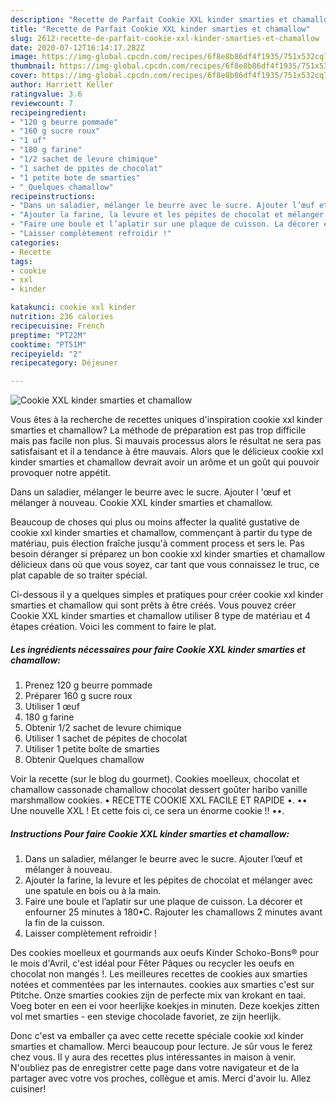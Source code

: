 ```yaml
---
description: "Recette de Parfait Cookie XXL kinder smarties et chamallow"
title: "Recette de Parfait Cookie XXL kinder smarties et chamallow"
slug: 2612-recette-de-parfait-cookie-xxl-kinder-smarties-et-chamallow
date: 2020-07-12T16:14:17.282Z
image: https://img-global.cpcdn.com/recipes/6f8e8b86df4f1935/751x532cq70/cookie-xxl-kinder-smarties-et-chamallow-photo-principale-de-la-recette.jpg
thumbnail: https://img-global.cpcdn.com/recipes/6f8e8b86df4f1935/751x532cq70/cookie-xxl-kinder-smarties-et-chamallow-photo-principale-de-la-recette.jpg
cover: https://img-global.cpcdn.com/recipes/6f8e8b86df4f1935/751x532cq70/cookie-xxl-kinder-smarties-et-chamallow-photo-principale-de-la-recette.jpg
author: Harriett Keller
ratingvalue: 3.6
reviewcount: 7
recipeingredient:
- "120 g beurre pommade"
- "160 g sucre roux"
- "1 uf"
- "180 g farine"
- "1/2 sachet de levure chimique"
- "1 sachet de ppites de chocolat"
- "1 petite bote de smarties"
- " Quelques chamallow"
recipeinstructions:
- "Dans un saladier, mélanger le beurre avec le sucre. Ajouter l’œuf et mélanger à nouveau."
- "Ajouter la farine, la levure et les pépites de chocolat et mélanger avec une spatule en bois ou à la main."
- "Faire une boule et l’aplatir sur une plaque de cuisson. La décorer et enfourner 25 minutes à 180•C. Rajouter les chamallows 2 minutes avant la fin de la cuisson."
- "Laisser complètement refroidir !"
categories:
- Recette
tags:
- cookie
- xxl
- kinder

katakunci: cookie xxl kinder 
nutrition: 236 calories
recipecuisine: French
preptime: "PT22M"
cooktime: "PT51M"
recipeyield: "2"
recipecategory: Déjeuner

---
```



![Cookie XXL kinder smarties et chamallow](https://img-global.cpcdn.com/recipes/6f8e8b86df4f1935/751x532cq70/cookie-xxl-kinder-smarties-et-chamallow-photo-principale-de-la-recette.jpg)

Vous êtes à la recherche de recettes uniques d'inspiration cookie xxl kinder smarties et chamallow? La méthode de préparation est pas trop difficile mais pas facile non plus. Si mauvais processus alors le résultat ne sera pas satisfaisant et il a tendance à être mauvais. Alors que le délicieux cookie xxl kinder smarties et chamallow devrait avoir un arôme et un goût qui pouvoir provoquer notre appétit.

Dans un saladier, mélanger le beurre avec le sucre. Ajouter l &#39;œuf et mélanger à nouveau. Cookie XXL kinder smarties et chamallow.

Beaucoup de choses qui plus ou moins affecter la qualité gustative de cookie xxl kinder smarties et chamallow, commençant à partir du type de matériau, puis élection fraîche jusqu'à comment process et sers le. Pas besoin déranger si préparez un bon cookie xxl kinder smarties et chamallow délicieux dans où que vous soyez, car tant que vous connaissez le truc, ce plat capable de so traiter spécial.


Ci-dessous il y a quelques simples et pratiques pour créer cookie xxl kinder smarties et chamallow qui sont prêts à être créés. Vous pouvez créer Cookie XXL kinder smarties et chamallow utiliser 8 type de matériau et 4 étapes création. Voici les comment to faire le plat.

<!--inarticleads1-->

##### Les ingrédients nécessaires pour faire Cookie XXL kinder smarties et chamallow:

1. Prenez 120 g beurre pommade
1. Préparer 160 g sucre roux
1. Utiliser 1 œuf
1.  180 g farine
1. Obtenir 1/2 sachet de levure chimique
1. Utiliser 1 sachet de pépites de chocolat
1. Utiliser 1 petite boîte de smarties
1. Obtenir  Quelques chamallow


Voir la recette (sur le blog du gourmet). Cookies moelleux, chocolat et chamallow cassonade chamallow chocolat dessert goûter haribo vanille marshmallow cookies. • RECETTE COOKIE XXL FACILE ET RAPIDE •. •• Une nouvelle XXL ! Et cette fois ci, ce sera un énorme cookie !! ••. 

<!--inarticleads2-->

##### Instructions Pour faire Cookie XXL kinder smarties et chamallow:

1. Dans un saladier, mélanger le beurre avec le sucre. Ajouter l’œuf et mélanger à nouveau.
1. Ajouter la farine, la levure et les pépites de chocolat et mélanger avec une spatule en bois ou à la main.
1. Faire une boule et l’aplatir sur une plaque de cuisson. La décorer et enfourner 25 minutes à 180•C. Rajouter les chamallows 2 minutes avant la fin de la cuisson.
1. Laisser complètement refroidir !


Des cookies moelleux et gourmands aux oeufs Kinder Schoko-Bons® pour le mois d&#39;Avril, c&#39;est idéal pour Fêter Pâques ou recycler les oeufs en chocolat non mangés !. Les meilleures recettes de cookies aux smarties notées et commentées par les internautes. cookies aux smarties c&#39;est sur Ptitche. Onze smarties cookies zijn de perfecte mix van krokant en taai. Voeg boter en een ei voor heerlijke koekjes in minuten. Deze koekjes zitten vol met smarties - een stevige chocolade favoriet, ze zijn heerlijk. 


Donc c'est va emballer ça avec cette recette spéciale cookie xxl kinder smarties et chamallow. Merci beaucoup pour lecture. Je sûr vous le ferez chez vous. Il y aura des recettes plus  intéressantes in maison à venir. N'oubliez pas de enregistrer cette page dans votre navigateur et de la partager avec votre vos proches, collègue et amis. Merci d'avoir lu. Allez cuisiner!
